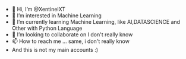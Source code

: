 - 👋 Hi, I’m @XentinelXT
- 👀 I’m interested in Machine Learning
- 🌱 I’m currently learning Machine Learning, like AI,DATASCIENCE and Other with Python Language
- 💞️ I’m looking to collaborate on I don't really know
- 📫 How to reach me ... same, i don't really know
- And this is not my main accounts :)
<!---
XentinelXT/XentinelXT is a ✨ special ✨ repository because its `README.md` (this file) appears on your GitHub profile.
You can click the Preview link to take a look at your changes.
--->
